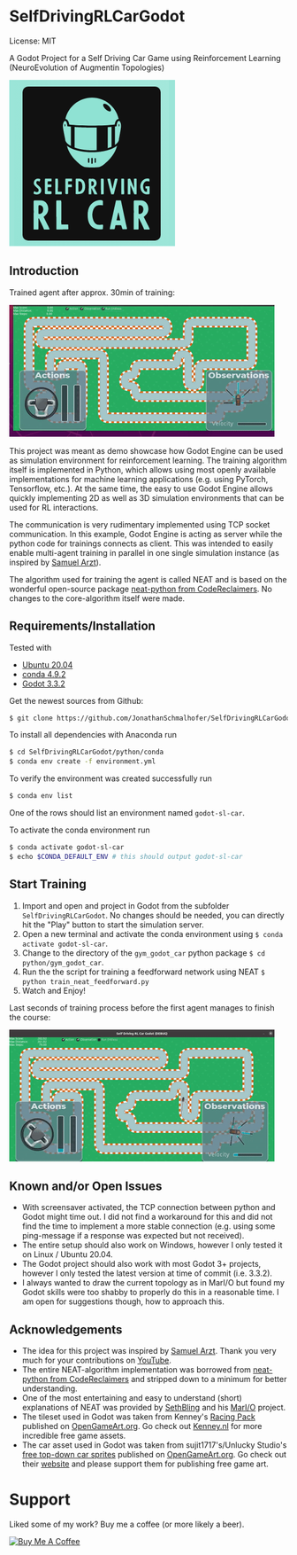 SelfDrivingRLCarGodot
=======

License: MIT

A Godot Project for a Self Driving Car Game using Reinforcement Learning (NeuroEvolution of Augmentin Topologies)

![Last Seconds of Training Agent](doc/img/icon.png)


Introduction
------------

Trained agent after approx. 30min of training:

![Trained Agent Driving](doc/img/animation_result.gif)

This project was meant as demo showcase how Godot Engine can be used as simulation environment for reinforcement learning.
The training algorithm itself is implemented in Python, which allows using most openly available implementations for machine learning applications (e.g. using PyTorch, Tensorflow, etc.).
At the same time, the easy to use Godot Engine allows quickly implementing 2D as well as 3D simulation environments that can be used for RL interactions.
 
The communication is very rudimentary implemented using TCP socket communication. In this example, Godot Engine is acting as server while the python code for trainings connects as client. This was intended to easily enable multi-agent training in parallel in one single simulation instance (as inspired by [Samuel Arzt](https://www.youtube.com/watch?v=Aut32pR5PQA "YouTube video from Samuel Arzt")).
 
The algorithm used for training the agent is called NEAT and is based on the wonderful open-source package [neat-python from CodeReclaimers](https://github.com/CodeReclaimers/neat-python). No changes to the core-algorithm itself were made.



Requirements/Installation
------------

Tested with

- [Ubuntu 20.04](https://ubuntu.com/download/desktop/thank-you?version=20.04.2.0&architecture=amd64 "Ubuntu 20.04.2.0 LTS Download Link")
- [conda 4.9.2](https://www.anaconda.com/products/individual "Anaconda Download Page")
- [Godot 3.3.2](https://www.google.com "Godot Engine Download Page")

Get the newest sources from Github:
```bash
$ git clone https://github.com/JonathanSchmalhofer/SelfDrivingRLCarGodot
```

To install all dependencies with Anaconda run
```bash
$ cd SelfDrivingRLCarGodot/python/conda
$ conda env create -f environment.yml
```

To verify the environment was created successfully run
```bash
$ conda env list
```
One of the rows should list an environment named `godot-sl-car`.

To activate the conda environment run
```bash
$ conda activate godot-sl-car
$ echo $CONDA_DEFAULT_ENV # this should output godot-sl-car
```


Start Training
------------

1. Import and open and project in Godot from the subfolder `SelfDrivingRLCarGodot`. No changes should be needed, you can directly hit the "Play" button to start the simulation server.
2. Open a new terminal and activate the conda environment using `$ conda activate godot-sl-car`.
3. Change to the directory of the `gym_godot_car` python package `$ cd python/gym_godot_car`.
4. Run the the script for training a feedforward network using NEAT `$ python train_neat_feedforward.py`
4. Watch and Enjoy!

Last seconds of training process before the first agent manages to finish the course:

![Last Seconds of Training Agent](doc/img/animation_training.gif)


Known and/or Open Issues
------------

* With screensaver activated, the TCP connection between python and Godot might time out. I did not find a workaround for this and did not find the time to implement a more stable connection (e.g. using some ping-message if a response was expected but not received).
* The entire setup should also work on Windows, however I only tested it on Linux / Ubuntu 20.04.
* The Godot project should also work with most Godot 3+ projects, however I only tested the latest version at time of commit (i.e. 3.3.2).
* I always wanted to draw the current topology as in MarI/O but found my Godot skills were too shabby to properly do this in a reasonable time. I am open for suggestions though, how to approach this.


Acknowledgements
------------

* The idea for this project was inspired by [Samuel Arzt](https://www.youtube.com/watch?v=Aut32pR5PQA). Thank you very much for your contributions on [YouTube](https://www.youtube.com/c/SamuelArzt/videos).
* The entire NEAT-algorithm implementation was borrowed from [neat-python from CodeReclaimers](https://github.com/CodeReclaimers/neat-python) and stripped down to a minimum for better understanding.
* One of the most entertaining and easy to understand (short) explanations of NEAT was provided by [SethBling](https://www.youtube.com/channel/UC8aG3LDTDwNR1UQhSn9uVrw) and his [MarI/O](https://www.youtube.com/watch?v=qv6UVOQ0F44) project.
* The tileset used in Godot was taken from Kenney's [Racing Pack](https://opengameart.org/content/racing-pack) published on [OpenGameArt.org](http://www.opengameart.org). Go check out [Kenney.nl](http://www.kenney.nl) for more incredible free game assets.
* The car asset used in Godot was taken from sujit1717's/Unlucky Studio's [free top-down car sprites](https://opengameart.org/content/free-top-down-car-sprites-by-unlucky-studio) published on [OpenGameArt.org](http://www.opengameart.org). Go check out their [website](http://unluckystudio.com/support-free-game-art/) and please support them for publishing free game art.

# Support
Liked some of my work? Buy me a coffee (or more likely a beer).

<a href="https://www.buymeacoffee.com/JonathanS" target="_blank"><img src="https://bmc-cdn.nyc3.digitaloceanspaces.com/BMC-button-images/custom_images/orange_img.png" alt="Buy Me A Coffee" style="height: auto !important;width: auto !important;" ></a>

